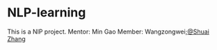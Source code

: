 # NLP-learning
This is a NlP project.
Mentor: Min Gao
Member: Wangzongwei;[@Shuai Zhang](https://github.com/1102173230)
